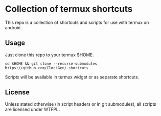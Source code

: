 # Collection of termux shortcuts

This repo is a collection of shortcuts and scripts for use 
with termux on android.

## Usage

Just clone this repo to your termux $HOME.  
```
cd $HOME && git clone --recurse-submodules https://github.com/ClockGen/.shortcuts 
```
Scripts will be available in termux widget or as separate shortcuts.

## License

Unless stated otherwise (in script headers or in git submodules), 
all scripts are licensed under WTFPL.